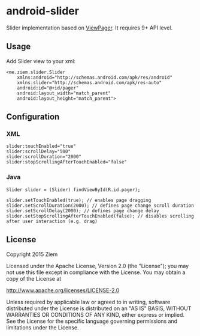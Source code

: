 # android-slider

Slider implementation based on [ViewPager](http://developer.android.com/reference/android/support/v4/view/ViewPager.html).
It requires 9+ API level.

## Usage

Add Slider view to your xml:

    <me.ziem.slider.Slider 
        xmlns:android="http://schemas.android.com/apk/res/android"
        xmlns:slider="http://schemas.android.com/apk/res-auto"
        android:id="@+id/pager"
        sndroid:layout_width="match_parent"
        android:layout_height="match_parent">

## Configuration

### XML

    slider:touchEnabled="true"
    slider:scrollDelay="500"
    slider:scrollDuration="2000"
    slider:stopScrollingAfterTouchEnabled="false"
    
### Java

    Slider slider = (Slider) findViewById(R.id.pager);
        
    slider.setTouchEnabled(true); // enables page dragging
    slider.setScrollDuration(2000); // defines page change scroll duration 
    slider.setScrollDelay(2000); // defines page change delay
    slider.setStopScrollingAfterTouchEnabled(false); // disables scrolling after user interaction (e.g. drag)

## License

Copyright 2015 Ziem

Licensed under the Apache License, Version 2.0 (the "License");
you may not use this file except in compliance with the License.
You may obtain a copy of the License at

http://www.apache.org/licenses/LICENSE-2.0

Unless required by applicable law or agreed to in writing, software
distributed under the License is distributed on an "AS IS" BASIS,
WITHOUT WARRANTIES OR CONDITIONS OF ANY KIND, either express or implied.
See the License for the specific language governing permissions and
limitations under the License.

